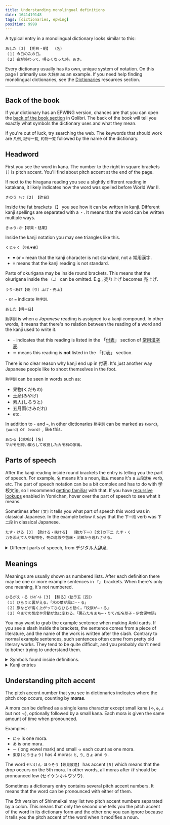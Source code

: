 ```yaml
---
title: Understanding monolingual definitions
date: 1641419148
tags: [dictionaries, epwing]
position: 9999
---
```


A typical entry in a monolingual dictionary looks similar to this:

```
あした [3] 【明日・朝】 （名）
（１）今日の次の日。
（２）夜が終わって，明るくなった時。あさ。
```

Every dictionary usually has its own, unique system of notation.
On this page I primarily use `大辞泉` as an example.
If you need help finding monolingual dictionaries, see the
[Dictionaries](resources.html#dictionaries) resources section.

***

## Back of the book

If your dictionary has an EPWING version,
chances are that you can open the
[back of the book section](setting-up-qolibri.html#how-to-use-the-dictionaries)
in Qolibri.
The back of the book will tell you exactly what symbols the dictionary uses and what they mean.

If you're out of luck, try searching the web.
The keywords that should work are `凡例`, `記号一覧`, `約物一覧`
followed by the name of the dictionary.

## Headword

First you see the word in kana.
The number to the right in square brackets `[]` is pitch accent.
You'll find about pitch accent at the end of the page.

If next to the hiragana reading you see a slightly different reading in katakana,
it likely indicates how the word was spelled before World War II.

```
きのう ｷﾉﾌ [2] 【昨日】
```

Inside the fat brackets `【】` you see how it can be written in kanji.
Different kanji spellings are separated with a `・`.
It means that the word can be written multiple ways.

```
きゅう‐か【球果・毬果】
```

Inside the kanji notation you may see triangles like this.

```
くじゃく【▽孔▼雀】
```

* `▼` or `×` mean that the kanji character is not standard, not a 常用漢字.
* `▽` means that the kanji reading is not standard.

Parts of okurigana may be inside round brackets.
This means that the okurigana inside the `（…）` can be omitted. E.g., 売り上げ becomes 売上げ.

```
うり‐あげ【売〔り〕上げ・売上】
```

`-` or `=` indicate `熟字訓`.

```
あした【明＝日】
```

`熟字訓` is when a *Japanese* reading is assigned to a kanji compound.
In other words,
it means that there's no relation between the reading of a word and the kanji used to write it.

* `‐` indicates that this reading is listed in the
「[付表](https://gakusyu.shizuoka-c.ed.jp/japanese/syou_56/moji/04/fuhyou.pdf)」
section of
[常用漢字表](https://www.bunka.go.jp/kokugo_nihongo/sisaku/joho/joho/kijun/naikaku/pdf/joyokanjihyo_20101130.pdf).
* `＝` means this reading is **not** listed in the 「付表」 section.

There is no clear reason why kanji end up in 付表.
It's just another way Japanese people like to shoot themselves in the foot.

`熟字訓` can be seen in words such as:

* 果物(くだもの)
* 土産(みやげ)
* 素人(しろうと)
* 五月雨(さみだれ)
* etc.

In addition to `-` and `=`,
in other dictionaries `熟字訓` can be marked as `《word》`, `｛word｝` or `〈word〉`, like this.

```
あひる【〈家鴨〉】(名)
マガモを飼い慣らして改良したカモ科の家禽。
```

## Parts of speech

After the kanji reading inside round brackets the entry is telling you the part of speech.
For example, `名` means it's a noun, `動五` means it's a `五段活用` verb, etc.
The part of speech notation can be a bit complex and has to do with 学校文法,
so I recommend [getting familiar](https://www.kokugobunpou.com/) with that.
If you have [recursive lookups](setting-up-yomichan.html#recursive-lookups) enabled
in Yomichan, hover over the part of speech to see what it means.

Sometimes after `[文]` it tells you what part of speech this word was in classical Japanese.
In the example below it says that the `下一段` verb was `下二段` in classical Japanese.

```
たす・ける [3] 【助ける・扶ける】 （動カ下一）[文]カ下二 たす・く
力を添えて人や動物を，死の危険や苦痛・災難から逃れさせる。
```

<details>

<summary>Different parts of speech, from デジタル大辞泉.</summary>

|     Symbol     | Meaning                                    |
|:--------------:|--------------------------------------------|
|     ［名］     | 名詞                                       |
|     ［代］     | 代名詞                                     |
|    ［動五］    | 動詞五段活用                               |
| ［動五（四）］ | 動詞口語五段活用、文語四段活用             |
|    ［動四］    | 動詞四段活用                               |
|   ［動上一］   | 動詞上一段活用                             |
|   ［動上二］   | 動詞上二段活用                             |
|   ［動下一］   | 動詞下一段活用                             |
|   ［動下二］   | 動詞下二段活用                             |
|   ［動カ変］   | 動詞カ行変格活用                           |
|   ［動サ変］   | 動詞サ行変格活用                           |
|   ［動ナ変］   | 動詞ナ行変格活用                           |
|   ［動ラ変］   | 動詞ラ行変格活用                           |
|   ［動特活］   | 動詞特殊活用                               |
|     ［形］     | 形容詞                                     |
|    ［形ク］    | 形容詞ク活用                               |
|   ［形シク］   | 形容詞シク活用                             |
|    ［形動］    | 形容動詞                                   |
|  ［形動タリ］  | 形容動詞タリ活用                           |
|  ［形動ナリ］  | 形容動詞ナリ活用                           |
|  ［ト・タル］  | 「－と」の形で副詞、「－たる」の形で連体詞 |
|    ［連体］    | 連体詞                                     |
|     ［副］     | 副詞                                       |
|     ［接］     | 接続詞                                     |
|     ［感］     | 感動詞                                     |
|    ［助動］    | 助動詞                                     |
|    ［格助］    | 格助詞                                     |
|    ［接助］    | 接続助詞                                   |
|    ［副助］    | 副助詞                                     |
|    ［係助］    | 係助詞                                     |
|    ［終助］    | 終助詞                                     |
|    ［間助］    | 間投助詞                                   |
|    ［並助］    | 並立助詞                                   |
|   ［準体助］   | 準体助詞                                   |
|  ［　］(スル)  | サ行変格活用の動詞となる                   |
|    〔接頭〕    | 接頭語                                     |
|    〔接尾〕    | 接尾語                                     |
|    〔語素〕    | 語素                                       |
|    〔連語〕    | 連語                                       |
|     〔枕〕     | 枕詞                                       |
|     ［文］     | 文語形                                     |

</details>

## Meanings

Meanings are usually shown as numbered lists.
After each definition there may be one or more example sentences in `「」` brackets.
When there's only one meaning, it's not numbered.

```
ひるがえ・る ﾋﾙｶﾞﾍﾙ [3] 【翻る】（動ラ五［四］）
（１）ひらりと裏がえる。「木の葉が風に―・る」
（２）旗などが高く上がってひらひらと動く。「校旗が―・る」
（３）今までの態度や言動が急に変わる。「悪心たちまち―・りて/仮名草子・伊曾保物語」
```

You may want to grab the example sentence when making Anki cards.
If you see a slash inside the brackets, the sentence comes from a piece of literature,
and the name of the work is written after the slash.
Contrary to normal example sentences,
such sentences often come from pretty old literary works.
They tend to be quite difficult,
and you probably don't need to bother trying to understand them.

<details>

<summary>Symbols found inside definitions.</summary>

|      Symbol      | Meaning                    |
|:----------------:|----------------------------|
|        ⇒         | その項目を見よ             |
|        →         | 参照せよ                   |
|        ⇔         | 対義語・対語               |
|      [補説]      | 語誌・表記などの補説       |
| ［アクセント］　 | アクセント表示             |
|     《季　》     | 季語                       |
|     ［歌枕］     | 歌枕                       |
|     ［可能］     | 可能動詞                   |
|     ［派生］     | 派生語                     |
|     ［類語］     | 類語                       |
|    ［下接句］    | その語が下に付いてできる句 |
|    ［下接語］    | その語が下に付いてできる語 |
|     ［用法］     | 用法の使い分け             |

</details>

<details>

<summary>Kanji entries</summary>

|    Symbol    | Meaning        |
|:------------:|----------------|
|    ［音］    | 字音           |
|    ［訓］    | 字訓           |
|    （慣）    | 慣用音         |
|    （呉）    | 呉音           |
|    （漢）    | 漢音           |
|    （唐）    | 唐音           |
| ［名のり］　 | 人名に用いる訓 |
|   ［難読］   | 難読語         |

</details>

## Understanding pitch accent

The pitch accent number that you see in dictionaries
indicates where the pitch drop occurs, counting by **moras**.

A mora can be defined as
a single kana character except small kana (`ゃ`,`ゅ`,`ょ` but not `っ`),
optionally followed by a small kana.
Each mora is given the same amount of time when pronounced.

Examples:

* `にゃ` is one mora.
* `あ` is one mora.
* `ー` (long vowel mark) and small `っ` each count as one mora.
* `東京(とうきょう)` has 4 moras: `と`, `う`, `きょ` and `う`.

The word `せいけん-ほうそう【政見放送】` has accent `[5]`
which means that the drop occurs on the 5th mora.
In other words, all moras after `ほ` should be pronounced low (セイケンホ↓ウソウ).

Sometimes a dictionary entry contains several pitch accent numbers.
It means that the word can be pronounced with either of them.

The 5th version of Shinmeikai may list two pitch accent numbers separated by a colon.
This means that only the second one tells you the pitch accent of the word in its dictionary form
and the other one you can ignore
because it tells you the pitch accent of the word when it modifies a noun.
